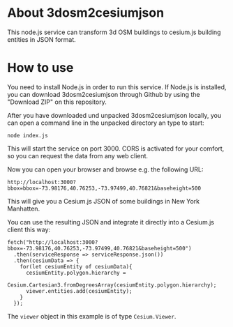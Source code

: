 # About 3dosm2cesiumjson
This node.js service can transform 3d OSM buildings to cesium.js building entities in JSON format.

# How to use
You need to install Node.js in order to run this service. If Node.js is installed, you can download 3dosm2cesiumjson through Github by using the "Download ZIP" on this repository.

After you have downloaded und unpacked 3dosm2cesiumjson locally, you can open a command line in the unpacked directory an type to start:

```console
node index.js
```
This will start the service on port 3000. CORS is activated for your comfort, so you can request the data from any web client.

Now you can open your browser and browse e.g. the following URL:

```console
http://localhost:3000?bbox=bbox=-73.98176,40.76253,-73.97499,40.76821&baseheight=500
```

This will give you a Cesium.js JSON of some buildings in New York Manhatten.

You can use the resulting JSON and integrate it directly into a Cesium.js client this way:

```console
fetch("http://localhost:3000?bbox=-73.98176,40.76253,-73.97499,40.76821&baseheight=500")
  .then(serviceResponse => serviceResponse.json())
  .then(cesiumData => {
    for(let cesiumEntity of cesiumData){
      cesiumEntity.polygon.hierarchy =
           Cesium.Cartesian3.fromDegreesArray(cesiumEntity.polygon.hierarchy);
      viewer.entities.add(cesiumEntity);
    }
  });
```
The `viewer` object in this example is of type `Cesium.Viewer`.
